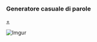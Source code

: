 ### Generatore casuale di parole
[+](https://editor.p5js.org/barsab/sketches/tACpd9TGE)
  
![Imgur](https://i.imgur.com/6Dx279w.png)
